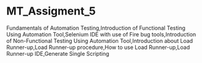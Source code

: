 # MT_Assigment_5
Fundamentals of Automation Testing,Introduction of Functional Testing Using Automation Tool,Selenium IDE with use of Fire bug tools,Introduction of Non-Functional Testing Using Automation Tool,Introduction about Load Runner-up,Load Runner-up procedure,How to use Load Runner-up,Load Runner-up IDE,Generate Single Scripting
